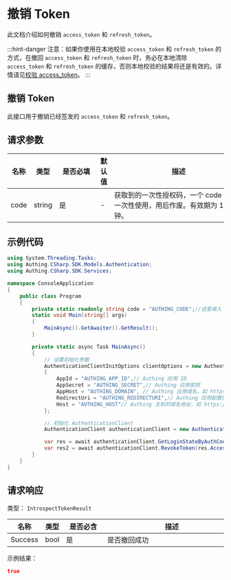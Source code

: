 # 撤销 Token

<LastUpdated />

此文档介绍如何撤销 `access_token` 和 `refresh_token`。

:::hint-danger
注意：如果你使用在本地校验 `access_token` 和 `refresh_token` 的方式，在撤回 `access_token` 和 `refresh_token` 时，务必在本地清除 `access_token` 和 `refresh_token` 的缓存，否则本地校验的结果将还是有效的。详情请见[校验 access_token](./introspect-token.md)。
:::

## 撤销 Token

此接口用于撤销已经签发的 `access_token` 和 `refresh_token`。

## 请求参数

| 名称 | 类型   | <div style="width:80px">是否必填</div> | 默认值 | <div style="width:300px">描述</div>                          | <div style="width:200px"></div>示例值</div> |
| ---- | ------ | -------------------------------------- | ------ | ------------------------------------------------------------ | ------------------------------------------- |
| code | string | 是                                     | -      | 获取到的一次性授权码，一个 code 仅限一次性使用，用后作废。有效期为 10 分钟。 | `some-randon-string`                        |

## 示例代码

```csharp
using System.Threading.Tasks;
using Authing.CSharp.SDK.Models.Authentication;
using Authing.CSharp.SDK.Services;

namespace ConsoleApplication
{
    public class Program
    {
        private static readonly string code = "AUTHING_CODE";//这里填入 认证成功后 URL 回调地址中的 code 参数值
        static void Main(string[] args)
        {
            MainAsync().GetAwaiter().GetResult();
        }

        private static async Task MainAsync()
        {
            // 设置初始化参数
            AuthenticationClientInitOptions clientOptions = new AuthenticationClientInitOptions
            {
                AppId = "AUTHING_APP_ID",// Authing 应用 ID
                AppSecret = "AUTHING_SECRET",// Authing 应用密钥
                AppHost = "AUTHING_DOMAIN", // Authing 应用域名，如 https://example.authing.cn
                RedirectUri = "AUTHING_REDIRECTURI",// Authing 应用配置的登录回调地址
                Host = "AUTHING_HOST"// Authing 主机的域名地址，如 https://core.authing.cn
            };

            // 初始化 AuthenticationClient
            AuthenticationClient authenticationClient = new AuthenticationClient(clientOptions);

            var res = await authenticationClient.GetLoginStateByAuthCode(code, clientOptions.RedirectUri);
            var res2 = await authenticationClient.RevokeToken(res.AccessToken);
        }
    }
}

```


## 请求响应

类型： `IntrospectTokenResult`

| 名称    | 类型 | <div style="width:80px">是否必含</div> | <div style="width:300px">描述</div> | <div style="width:200px">示例值</div> |
| ------- | ---- | -------------------------------------- | ----------------------------------- | ------------------------------------- |
| Success | bool | 是                                     | 是否撤回成功                        | `true`                                |


示例结果：

```json
true
```
